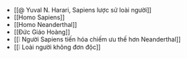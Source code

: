 - [[@ Yuval N. Harari, Sapiens lược sử loài người]]
- [[Homo Sapiens]]
- [[Homo Neanderthal]]
- [[Đức Giáo Hoàng]]
- [[❕ Người Sapiens tiến hóa chiếm ưu thế hơn Neanderthal]]
- [[❕ Loài người không đơn độc]]
